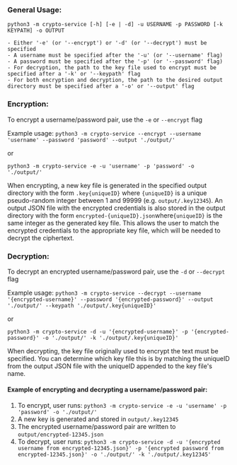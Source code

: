 ### General Usage:

`python3 -m crypto-service [-h] [-e | -d] -u USERNAME -p PASSWORD [-k KEYPATH] -o OUTPUT`

    - Either '-e' (or '--encrypt') or '-d' (or '--decrypt') must be specified
    - A username must be specified after the '-u' (or '--username' flag)
    - A password must be specified after the '-p' (or '--password' flag)
    - For decryption, the path to the key file used to encrypt must be specified after a '-k' or '--keypath' flag
    - For both encryption and decryption, the path to the desired output directory must be specified after a '-o' or '--output' flag

### Encryption:

To encrypt a username/password pair, use the `-e` or `--encrypt` flag

Example usage:
`python3 -m crypto-service --encrypt --username 'username' --password 'password' --output './output/'`

or

`python3 -m crypto-service -e -u 'username' -p 'password' -o './output/'`

When encrypting, a new key file is generated in the specified output directory with the form `.key{uniqueID}` where `{uniqueID}` is a unique pseudo-random integer between 1 and 99999 (e.g. `output/.key12345`). An output JSON file with the encrypted credentials is also stored in the output directory with the form `encrypted-{uniqueID}.json`where`{uniqueID}` is the same integer as the generated key file. This allows the user to match the encrypted credentials to the appropriate key file, which will be needed to decrypt the ciphertext.

### Decryption:

To decrypt an encrypted username/password pair, use the `-d` or `--decrypt` flag

Example usage:
`python3 -m crypto-service --decrypt --username '{encrypted-username}' --password '{encrypted-password}' --output './output/' --keypath './output/.key{uniqueID}'`

or

`python3 -m crypto-service -d -u '{encrypted-username}' -p '{encrypted-password}' -o './output/' -k './output/.key{uniqueID}'`

When decrypting, the key file originally used to encrypt the text must be specified. You can determine which key file
this is by matching the uniqueID from the output JSON file with the uniqueID appended to the key file's name.

#### Example of encrypting and decrypting a username/password pair:

1. To encrypt, user runs:
   `python3 -m crypto-service -e -u 'username' -p 'password' -o './output/'`
2. A new key is generated and stored in `output/.key12345`
3. The encrypted username/password pair are written to `output/encrypted-12345.json`
4. To decrypt, user runs:
   `python3 -m crypto-service -d -u '{encrypted username from encrypted-12345.json}' -p '{encrypted password from encrypted-12345.json}' -o './output/' -k './output/.key12345'`
